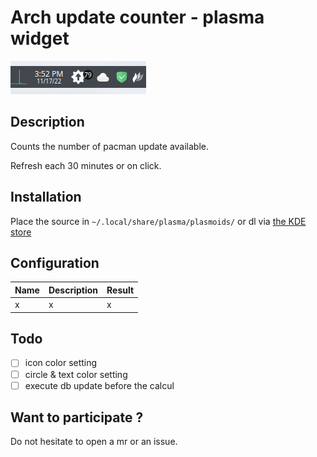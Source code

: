 # Arch update counter - plasma widget

![screenshot of the plugin](assets/screenshot.png)

## Description

Counts the number of pacman update available.

Refresh each 30 minutes or on click.

## Installation

Place the source in `~/.local/share/plasma/plasmoids/` or dl via [the KDE store](https://store.kde.org/browse?cat=418&ord=latest)

## Configuration

| Name | Description | Result |
|--|--|--|
| x | x | x |

## Todo

- [ ] icon color setting
- [ ] circle & text color setting
- [ ] execute db update before the calcul

## Want to participate ?

Do not hesitate to open a mr or an issue.

